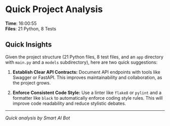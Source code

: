 # Quick Project Analysis

**Time**: 16:00:55  
**Files**: 21 Python, 8 Tests

## Quick Insights

Given the project structure (21 Python files, 8 test files, and an `app` directory with `main.py` and a `models` subdirectory), here are two quick suggestions:

1.  **Establish Clear API Contracts:** Document API endpoints with tools like Swagger or FastAPI.  This improves maintainability and collaboration, as the project grows.

2.  **Enforce Consistent Code Style:**  Use a linter like `flake8` or `pylint` and a formatter like `black` to automatically enforce coding style rules. This will improve code readability and reduce stylistic debates.


---
*Quick analysis by Smart AI Bot*
